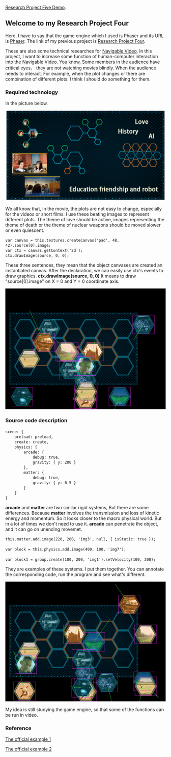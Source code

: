 [Research Project Five Demo](http://www.06-90.com/projects/p5/index.html). 



## Welcome to my Research Project Four

Here, I have to say that the game engine which I used is Phaser and its URL is [Phaser](http://phaser.io/). The link of my previous project is [Research Project Four](https://github.com/ChenLyu01/Research-Project-4).

These are also some technical researches for [Navigable Video](http://www.06-90.com/final/finalprojectChenLyu.html). In this project, I want to increase some function of human-computer interaction into the Navigable Video. You know, Some members in the audience have critical eyes， they are not watching movies blindly. When the audience needs to interact. For example, when the plot changes or there are combination of different plots. I think I should do something for them. 

### Required technology

In the picture below.

![Image text](https://github.com/ChenLyu01/Research-Project-5/blob/master/img/image1.png) 

We all know that, in the movie, the plots are not easy to change, especially for the videos or short films. I use these beating images to represent different plots. The theme of love should be active, images representing the theme of death or the theme of nuclear weapons should be moved slower or even quiescent.


```
var canvas = this.textures.createCanvas('pad', 48, 42).source[0].image;
var ctx = canvas.getContext('2d');
ctx.drawImage(source, 0, 0);
```

These three sentences, they mean that the object canvases are created an instantiated canvas. After the declaration, we can easily use ctx's events to draw graphics. **ctx.drawImage(source, 0, 0)** It means to draw "source[0].image" on X = 0 and Y = 0 coordinate axis.  



![Image text](https://github.com/ChenLyu01/Research-Project-5/blob/master/img/image3.png) 

### Source code description

```
scene: {
	preload: preload,
	create: create,
	physics: {
		arcade: {
			debug: true,
			gravity: { y: 200 }
		},
		matter: {
			debug: true,
			gravity: { y: 0.5 }
		}
	}
}

```
**arcade** and **matter** are two similar rigid systems, But there are some differences.  Because **matter** involves the transmission and loss of kinetic energy and momentum. So it looks closer to the macro physical world. But in a lot of times we don't need to use it. **arcade** can penetrate the object, and it can go on unending movemet.

```
this.matter.add.image(220, 200, 'img3', null, { isStatic: true });

var block = this.physics.add.image(400, 100, 'img7');

var block1 = group.create(100, 200, 'img1').setVelocity(100, 200);
```
They are examples of these systems. I put them together. You can annotate the corresponding code, run the program and see what's different.




![Image text](https://github.com/ChenLyu01/Research-Project-5/blob/master/img/image2.png)

My idea is still studying the game engine, so that some of the functions can be run in video.


### Reference
[The official example 1](https://labs.phaser.io/edit.html?src=src\physics\arcade\simple%20group.js) 

[The official example 2](https://labs.phaser.io/edit.html?src=src\physics\impact\multiple%20scenes.js) 
